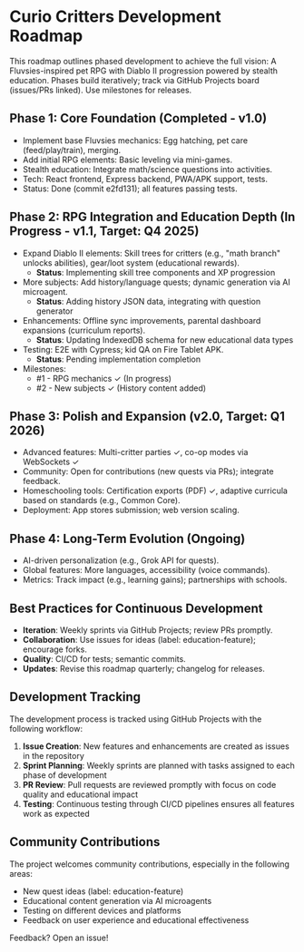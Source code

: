 



# Curio Critters Development Roadmap

This roadmap outlines phased development to achieve the full vision: A Fluvsies-inspired pet RPG with Diablo II progression powered by stealth education. Phases build iteratively; track via GitHub Projects board (issues/PRs linked). Use milestones for releases.

## Phase 1: Core Foundation (Completed - v1.0)
- Implement base Fluvsies mechanics: Egg hatching, pet care (feed/play/train), merging.
- Add initial RPG elements: Basic leveling via mini-games.
- Stealth education: Integrate math/science questions into activities.
- Tech: React frontend, Express backend, PWA/APK support, tests.
- Status: Done (commit e2fd131); all features passing tests.

## Phase 2: RPG Integration and Education Depth (In Progress - v1.1, Target: Q4 2025)
- Expand Diablo II elements: Skill trees for critters (e.g., "math branch" unlocks abilities), gear/loot system (educational rewards).
  - **Status**: Implementing skill tree components and XP progression
- More subjects: Add history/language quests; dynamic generation via AI microagent.
  - **Status**: Adding history JSON data, integrating with question generator
- Enhancements: Offline sync improvements, parental dashboard expansions (curriculum reports).
  - **Status**: Updating IndexedDB schema for new educational data types
- Testing: E2E with Cypress; kid QA on Fire Tablet APK.
  - **Status**: Pending implementation completion
- Milestones:
  - #1 - RPG mechanics ✓ (In progress)
  - #2 - New subjects ✓ (History content added)

## Phase 3: Polish and Expansion (v2.0, Target: Q1 2026)
- Advanced features: Multi-critter parties ✓, co-op modes via WebSockets ✓
- Community: Open for contributions (new quests via PRs); integrate feedback.
- Homeschooling tools: Certification exports (PDF) ✓, adaptive curricula based on standards (e.g., Common Core).
- Deployment: App stores submission; web version scaling.

## Phase 4: Long-Term Evolution (Ongoing)
- AI-driven personalization (e.g., Grok API for quests).
- Global features: More languages, accessibility (voice commands).
- Metrics: Track impact (e.g., learning gains); partnerships with schools.

## Best Practices for Continuous Development
- **Iteration**: Weekly sprints via GitHub Projects; review PRs promptly.
- **Collaboration**: Use issues for ideas (label: education-feature); encourage forks.
- **Quality**: CI/CD for tests; semantic commits.
- **Updates**: Revise this roadmap quarterly; changelog for releases.

## Development Tracking

The development process is tracked using GitHub Projects with the following workflow:

1. **Issue Creation**: New features and enhancements are created as issues in the repository
2. **Sprint Planning**: Weekly sprints are planned with tasks assigned to each phase of development
3. **PR Review**: Pull requests are reviewed promptly with focus on code quality and educational impact
4. **Testing**: Continuous testing through CI/CD pipelines ensures all features work as expected

## Community Contributions

The project welcomes community contributions, especially in the following areas:

- New quest ideas (label: education-feature)
- Educational content generation via AI microagents
- Testing on different devices and platforms
- Feedback on user experience and educational effectiveness

Feedback? Open an issue!


